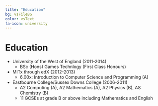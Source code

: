 ```yaml
---
title: "Education"
bg: vsFileBG
color: vsText
fa-icon: university
---
```

# Education

* University of the West of England (2011-2014)
  * BSc (Hons) Games Technlogy (First Class Honours)
* MITx through edX (2012-2013)
  * 6.00x: Introduction to Computer Science and Programming (A)
* Eastbourne College/Sussex Downs College (2006-2011)
  * A2 Computing (A), A2 Mathematics (A), A2 Physics (B), AS Chemistry (B)
  * 11 GCSEs at grade B or above including Mathematics and English
